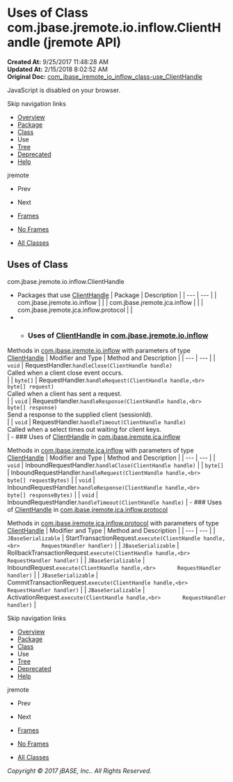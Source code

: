 # Uses of Class com.jbase.jremote.io.inflow.ClientHandle (jremote   API)

**Created At:** 9/25/2017 11:48:28 AM  
**Updated At:** 2/15/2018 8:02:52 AM  
**Original Doc:** [com_jbase_jremote_io_inflow_class-use_ClientHandle](https://docs.jbase.com/39257-class-use/com_jbase_jremote_io_inflow_class-use_ClientHandle)  

<!--<br>    try {<br>        if (location.href.indexOf('is-external=true') == -1) {<br>            parent.document.title="Uses of Class com.jbase.jremote.io.inflow.ClientHandle (jremote   API)";<br>        }<br>    }<br>    catch(err) {<br>    }<br>//-->
JavaScript is disabled on your browser.

Skip navigation links

- [Overview](../../../../../../overview-summary.html)
- [Package](/39256-inflow/com_jbase_jremote_io_inflow_package-summary)
- [Class](/39256-inflow/com_jbase_jremote_io_inflow_ClientHandle "class in com.jbase.jremote.io.inflow")
- Use
- [Tree](/39256-inflow/com_jbase_jremote_io_inflow_package-tree)
- [Deprecated](../../../../../../deprecated-list.html)
- [Help](../../../../../../help-doc.html)


jremote <br>

- Prev
- Next


- [Frames](../../../../../../index.html?com/jbase/jremote/io/inflow/class-use//39257-class-use/com_jbase_jremote_io_inflow_class-use_ClientHandle)
- [No Frames](/39257-class-use/com_jbase_jremote_io_inflow_class-use_ClientHandle)


- [All Classes](../../../../../../allclasses-noframe.html)


<!--<br>  allClassesLink = document.getElementById("allclasses\_navbar\_top");<br>  if(window==top) {<br>    allClassesLink.style.display = "block";<br>  }<br>  else {<br>    allClassesLink.style.display = "none";<br>  }<br>  //-->

## Uses of Class
com.jbase.jremote.io.inflow.ClientHandle

- Packages that use [ClientHandle](/39256-inflow/com_jbase_jremote_io_inflow_ClientHandle "class in com.jbase.jremote.io.inflow") | Package | Description |
| --- | --- |
| com.jbase.jremote.io.inflow |   |
| com.jbase.jremote.jca.inflow |   |
| com.jbase.jremote.jca.inflow.protocol |   |
- - ### Uses of [ClientHandle](/39256-inflow/com_jbase_jremote_io_inflow_ClientHandle "class in com.jbase.jremote.io.inflow") in [com.jbase.jremote.io.inflow](/39256-inflow/com_jbase_jremote_io_inflow_package-summary)


Methods in [com.jbase.jremote.io.inflow](/39256-inflow/com_jbase_jremote_io_inflow_package-summary) with parameters of type [ClientHandle](/39256-inflow/com_jbase_jremote_io_inflow_ClientHandle "class in com.jbase.jremote.io.inflow") | Modifier and Type | Method and Description |
| --- | --- |
| `void` | RequestHandler.`handleClose(ClientHandle handle)`<br>Called when a client close event occurs.<br> |
| `byte[]` | RequestHandler.`handleRequest(ClientHandle handle,<br>             byte[] request)`<br>Called when a client has sent a request.<br> |
| `void` | RequestHandler.`handleResponse(ClientHandle handle,<br>              byte[] response)`<br>Send a response to the supplied client (sessionId).<br> |
| `void` | RequestHandler.`handleTimeout(ClientHandle handle)`<br>Called when a select times out waiting for client keys.<br> |
    - ### Uses of [ClientHandle](/39256-inflow/com_jbase_jremote_io_inflow_ClientHandle "class in com.jbase.jremote.io.inflow") in [com.jbase.jremote.jca.inflow](/39262-inflow/com_jbase_jremote_jca_inflow_package-summary)


Methods in [com.jbase.jremote.jca.inflow](/39262-inflow/com_jbase_jremote_jca_inflow_package-summary) with parameters of type [ClientHandle](/39256-inflow/com_jbase_jremote_io_inflow_ClientHandle "class in com.jbase.jremote.io.inflow") | Modifier and Type | Method and Description |
| --- | --- |
| `void` | InboundRequestHandler.`handleClose(ClientHandle handle)`  |
| `byte[]` | InboundRequestHandler.`handleRequest(ClientHandle handle,<br>             byte[] requestBytes)`  |
| `void` | InboundRequestHandler.`handleResponse(ClientHandle handle,<br>              byte[] responseBytes)`  |
| `void` | InboundRequestHandler.`handleTimeout(ClientHandle handle)`  |
    - ### Uses of [ClientHandle](/39256-inflow/com_jbase_jremote_io_inflow_ClientHandle "class in com.jbase.jremote.io.inflow") in [com.jbase.jremote.jca.inflow.protocol](/39264-protocol/com_jbase_jremote_jca_inflow_protocol_package-summary)


Methods in [com.jbase.jremote.jca.inflow.protocol](/39264-protocol/com_jbase_jremote_jca_inflow_protocol_package-summary) with parameters of type [ClientHandle](/39256-inflow/com_jbase_jremote_io_inflow_ClientHandle "class in com.jbase.jremote.io.inflow") | Modifier and Type | Method and Description |
| --- | --- |
| `JBaseSerializable` | StartTransactionRequest.`execute(ClientHandle handle,<br>       RequestHandler handler)`  |
| `JBaseSerializable` | RollbackTransactionRequest.`execute(ClientHandle handle,<br>       RequestHandler handler)`  |
| `JBaseSerializable` | InboundRequest.`execute(ClientHandle handle,<br>       RequestHandler handler)`  |
| `JBaseSerializable` | CommitTransactionRequest.`execute(ClientHandle handle,<br>       RequestHandler handler)`  |
| `JBaseSerializable` | ActivationRequest.`execute(ClientHandle handle,<br>       RequestHandler handler)`  |

Skip navigation links

- [Overview](../../../../../../overview-summary.html)
- [Package](/39256-inflow/com_jbase_jremote_io_inflow_package-summary)
- [Class](/39256-inflow/com_jbase_jremote_io_inflow_ClientHandle "class in com.jbase.jremote.io.inflow")
- Use
- [Tree](/39256-inflow/com_jbase_jremote_io_inflow_package-tree)
- [Deprecated](../../../../../../deprecated-list.html)
- [Help](../../../../../../help-doc.html)


jremote <br>

- Prev
- Next


- [Frames](../../../../../../index.html?com/jbase/jremote/io/inflow/class-use//39257-class-use/com_jbase_jremote_io_inflow_class-use_ClientHandle)
- [No Frames](/39257-class-use/com_jbase_jremote_io_inflow_class-use_ClientHandle)


- [All Classes](../../../../../../allclasses-noframe.html)


<!--<br>  allClassesLink = document.getElementById("allclasses\_navbar\_bottom");<br>  if(window==top) {<br>    allClassesLink.style.display = "block";<br>  }<br>  else {<br>    allClassesLink.style.display = "none";<br>  }<br>  //-->

*Copyright © 2017 jBASE, Inc.. All Rights Reserved.*
